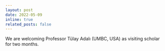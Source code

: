 ```yaml
---
layout: post
date: 2022-05-09
inline: true
related_posts: false
---
```

We are welcoming Professor Tülay Adalı (UMBC, USA) as visiting scholar for two months. 